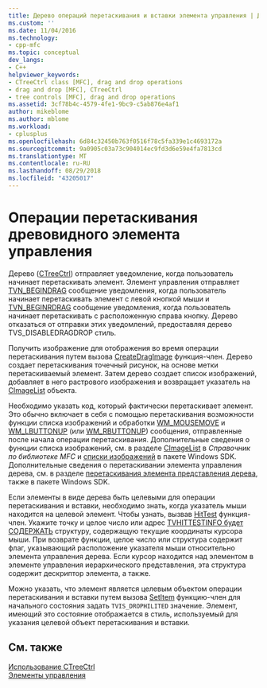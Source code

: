 ```yaml
---
title: Дерево операций перетаскивания и вставки элемента управления | Документация Майкрософт
ms.custom: ''
ms.date: 11/04/2016
ms.technology:
- cpp-mfc
ms.topic: conceptual
dev_langs:
- C++
helpviewer_keywords:
- CTreeCtrl class [MFC], drag and drop operations
- drag and drop [MFC], CTreeCtrl
- tree controls [MFC], drag and drop operations
ms.assetid: 3cf78b4c-4579-4fe1-9bc9-c5ab876e4af1
author: mikeblome
ms.author: mblome
ms.workload:
- cplusplus
ms.openlocfilehash: 6d84c32450b763f0516f78c5fa339e1c4693172a
ms.sourcegitcommit: 9a0905c03a73c904014ec9fd3d6e59e4fa7813cd
ms.translationtype: MT
ms.contentlocale: ru-RU
ms.lasthandoff: 08/29/2018
ms.locfileid: "43205017"
---
```

# <a name="tree-control-drag-and-drop-operations"></a>Операции перетаскивания древовидного элемента управления
Дерево ([CTreeCtrl](../mfc/reference/ctreectrl-class.md)) отправляет уведомление, когда пользователь начинает перетаскивать элемент. Элемент управления отправляет [TVN_BEGINDRAG](/windows/desktop/Controls/tvn-begindrag) сообщение уведомления, когда пользователь начинает перетаскивать элемент с левой кнопкой мыши и [TVN_BEGINRDRAG](/windows/desktop/Controls/tvn-beginrdrag) сообщение уведомления, когда пользователь начинает перетаскивать с расположенную справа кнопку. Дерево отказаться от отправки этих уведомлений, предоставляя дерево TVS_DISABLEDRAGDROP стиль.  
  
 Получить изображение для отображения во время операции перетаскивания путем вызова [CreateDragImage](../mfc/reference/ctreectrl-class.md#createdragimage) функция-член. Дерево создает перетаскивания точечный рисунок, на основе метки перетаскиваемый элемент. Затем дерево создает список изображений, добавляет в него растрового изображения и возвращает указатель на [CImageList](../mfc/reference/cimagelist-class.md) объекта.  
  
 Необходимо указать код, который фактически перетаскивает элемент. Это обычно включает в себя с помощью перетаскивания возможности функции списка изображений и обработки [WM_MOUSEMOVE](/windows/desktop/inputdev/wm-mousemove) и [WM_LBUTTONUP](/windows/desktop/inputdev/wm-lbuttonup) (или [WM_RBUTTONUP](/windows/desktop/inputdev/wm-rbuttonup)) сообщения, отправленные после начала операции перетаскивания. Дополнительные сведения о функции списка изображений, см. в разделе [CImageList](../mfc/reference/cimagelist-class.md) в *Справочник по библиотеке MFC* и [списки изображений](https://msdn.microsoft.com/library/windows/desktop/bb761389) в пакете Windows SDK. Дополнительные сведения о перетаскивании элемента управления дерева, см. в разделе [перетаскивания элемента представления дерева](/windows/desktop/Controls/tree-view-controls), также в пакете Windows SDK.  
  
 Если элементы в виде дерева быть целевыми для операции перетаскивания и вставки, необходимо знать, когда указатель мыши находится на целевой элемент. Чтобы узнать, вызвав [HitTest](../mfc/reference/ctreectrl-class.md#hittest) функция-член. Укажите точку и целое число или адрес [TVHITTESTINFO будет СОДЕРЖАТЬ](/windows/desktop/api/commctrl/ns-commctrl-tagtvhittestinfo) структуру, содержащую текущие координаты курсора мыши. При возврате функции, целое число или структура содержит флаг, указывающий расположение указателя мыши относительно элемента управления дерева. Если курсор находится над элементом в элементе управления иерархического представления, эта структура содержит дескриптор элемента, а также.  
  
 Можно указать, что элемент является целевым объектом операции перетаскивания и вставки путем вызова [SetItem](../mfc/reference/ctreectrl-class.md#setitem) функцию-член для начального состояния задать `TVIS_DROPHILITED` значение. Элемент, имеющий это состояние отображается в стиль, используемый для указания целевой объект перетаскивания и вставки.  
  
## <a name="see-also"></a>См. также  
 [Использование CTreeCtrl](../mfc/using-ctreectrl.md)   
 [Элементы управления](../mfc/controls-mfc.md)

